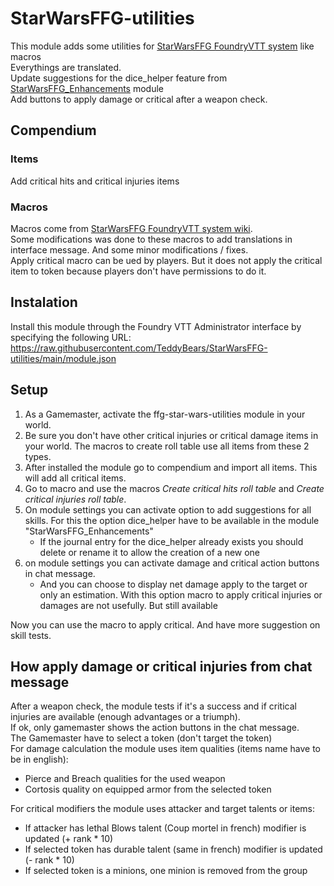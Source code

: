 # StarWarsFFG-utilities

This module adds some utilities for [StarWarsFFG FoundryVTT system](https://github.com/StarWarsFoundryVTT/StarWarsFFG) like macros  
Everythings are translated.  
Update suggestions for the dice_helper feature from [StarWarsFFG_Enhancements](https://github.com/wrycu/StarWarsFFG-Enhancements) module  
Add buttons to apply damage or critical after a weapon check.  

## Compendium

### Items

Add critical hits and critical injuries items

### Macros

Macros come from [StarWarsFFG FoundryVTT system wiki](https://github.com/StarWarsFoundryVTT/StarWarsFFG/wiki/Helpful-macros).  
Some modifications was done to these macros to add translations in interface message. And some minor modifications / fixes.  
Apply critical macro can be ued by players. But it does not apply the critical item to token because players don't have permissions to do it.

## Instalation

Install this module through the Foundry VTT Administrator interface by specifying the following URL: https://raw.githubusercontent.com/TeddyBears/StarWarsFFG-utilities/main/module.json

## Setup

1. As a Gamemaster, activate the ffg-star-wars-utilities module in your world.
1. Be sure you don't have other critical injuries or critical damage items in your world. The macros to create roll table use all items from these 2 types.
1. After installed the module go to compendium and import all items. This will add all critical items.
1. Go to macro and use the macros _Create critical hits roll table_ and _Create critical injuries roll table_.
1. On module settings you can activate option to add suggestions for all skills. For this the option dice_helper have to be available in the module "StarWarsFFG_Enhancements"
   * If the journal entry for the dice_helper already exists you should delete or rename it to allow the creation of a new one
1. on module settings you can activate damage and critical action buttons in chat message.
   * And you can choose to display net damage apply to the target or only an estimation. With this option macro to apply critical injuries or damages are not usefully. But still available

Now you can use the macro to apply critical. And have more suggestion on skill tests.

## How apply damage or critical injuries from chat message

After a weapon check, the module tests if it's a success and if critical injuries are available (enough advantages or a triumph).  
If ok, only gamemaster shows the action buttons in the chat message.  
The Gamemaster have to select a token (don't target the token)  
For damage calculation the module uses item qualities (items name have to be in english):  

* Pierce and Breach qualities for the used weapon
* Cortosis quality on equipped armor from the selected token

For critical modifiers the module uses attacker and target talents or items:

* If attacker has lethal Blows talent (Coup mortel in french) modifier is updated (+ rank * 10)
* If selected token has durable talent (same in french)  modifier is updated (- rank * 10)
* If selected token is a minions, one minion is removed from the group

